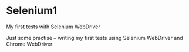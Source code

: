 # Selenium1
My first tests with Selenium WebDriver

Just some practise – writing my first tests using Selenium WebDriver and Chrome WebDriver
